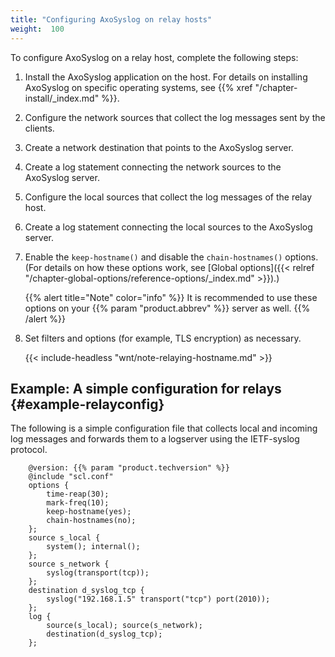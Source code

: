 ```yaml
---
title: "Configuring AxoSyslog on relay hosts"
weight:  100
---
```

<!-- DISCLAIMER: This file is based on the syslog-ng Open Source Edition documentation https://github.com/balabit/syslog-ng-ose-guides/commit/2f4a52ee61d1ea9ad27cb4f3168b95408fddfdf2 and is used under the terms of The syslog-ng Open Source Edition Documentation License. The file has been modified by Axoflow. -->

To configure AxoSyslog on a relay host, complete the following steps:


1.  Install the AxoSyslog application on the host. For details on installing AxoSyslog on specific operating systems, see {{% xref "/chapter-install/_index.md" %}}.

2.  Configure the network sources that collect the log messages sent by the clients.

3.  Create a network destination that points to the AxoSyslog server.

4.  Create a log statement connecting the network sources to the AxoSyslog server.

5.  Configure the local sources that collect the log messages of the relay host.

6.  Create a log statement connecting the local sources to the AxoSyslog server.

7.  Enable the `keep-hostname()` and disable the `chain-hostnames()` options. (For details on how these options work, see [Global options]({{< relref "/chapter-global-options/reference-options/_index.md" >}}).)
    
    {{% alert title="Note" color="info" %}}
It is recommended to use these options on your {{% param "product.abbrev" %}} server as well.
    {{% /alert %}}

8.  Set filters and options (for example, TLS encryption) as necessary.
    
    {{< include-headless "wnt/note-relaying-hostname.md" >}}
    
    
## Example: A simple configuration for relays {#example-relayconfig}

The following is a simple configuration file that collects local and incoming log messages and forwards them to a logserver using the IETF-syslog protocol.

```shell
    @version: {{% param "product.techversion" %}}
    @include "scl.conf"
    options {
        time-reap(30);
        mark-freq(10);
        keep-hostname(yes);
        chain-hostnames(no);
    };
    source s_local {
        system(); internal();
    };
    source s_network {
        syslog(transport(tcp));
    };
    destination d_syslog_tcp {
        syslog("192.168.1.5" transport("tcp") port(2010));
    };
    log {
        source(s_local); source(s_network);
        destination(d_syslog_tcp);
    };
```
